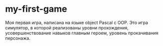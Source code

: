# my-first-game
Моя первая игра, написана на языке object Pascal с OOP. Это игра симулятор, в которой реализованы уровни прохождения, усовершенствование навыков главным героем, уровень прокачивания персонажа.
